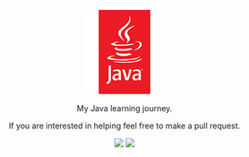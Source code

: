 [CopyrightLicense]:./license.md
<p align="center">
	<a href="https://oscicen.github.io"><img src="https://github.com/oscicen/JavaLearn/raw/master/java.png" ></a>
</p>
<p align="center">
    My Java learning journey.
</p>
<p align="center">
	If you are interested in helping feel free to make a pull request.
</p>
<p align="center">
	<img src="https://img.shields.io/badge/Derek%20Banas-Video%2014-brightgreen.svg">
	<img src="https://img.shields.io/badge/Head%20First%20Java-Page%2090-brightgreen.svg">
</p>
